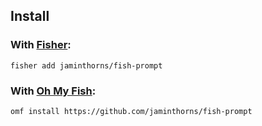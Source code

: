 ## Install

### With [Fisher](https://github.com/jorgebucaran/fisher):

```fish
fisher add jaminthorns/fish-prompt
```

### With [Oh My Fish](https://github.com/oh-my-fish/oh-my-fish):

```fish
omf install https://github.com/jaminthorns/fish-prompt
```
